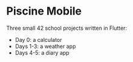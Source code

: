 # Piscine Mobile

Three small 42 school projects written in Flutter:
- Day 0: a calculator
- Days 1-3: a weather app
- Days 4-5: a diary app
